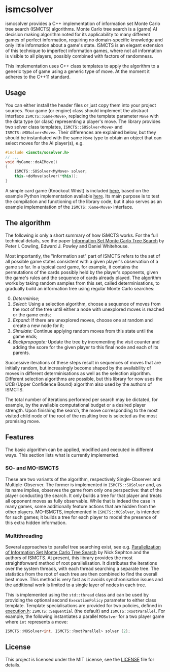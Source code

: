 # ismcsolver
ismcsolver provides a C++ implementation of information set Monte Carlo tree search (ISMCTS) algorithms. Monte Carlo tree search is a (game) AI decision making algorithm noted for its applicability to many different games of perfect information, requiring no domain-specific knowledge and only little information about a game's state. ISMCTS is an elegant extension of this technique to imperfect information games, where not all information is visible to all players, possibly combined with factors of randomness.

This implementation uses C++ class templates to apply the algorithm to a generic type of game using a generic type of move. At the moment it adheres to the C++11 standard.

## Usage
You can either install the header files or just copy them into your project sources. Your game (or engine) class should implement the abstract interface `ISMCTS::Game<Move>`, replacing the template parameter `Move` with the data type (or class) representing a player's move. The library provides two solver class templates, `ISMCTS::SOSolver<Move>` and `ISMCTS::MOSolver<Move>`. Their differences are explained below, but they should be instantiated with the same `Move` type to obtain an object that can select moves for the AI player(s), e.g.
```cpp
#include <ismcts/sosolver.h>
// ...
void MyGame::doAIMove()
{
    ISMCTS::SOSolver<MyMove> solver;
    this->doMove(solver(*this));
}
```
A simple card game (Knockout Whist) is included [here](test), based on the example Python implementation available [here](https://gist.github.com/kjlubick/8ea239ede6a026a61f4d). Its main purpose is to test the compilation and functioning of the library code, but it also serves as an example implementation of the `ISMCTS::Game<Move>` interface.

## The algorithm
The following is only a short summary of how ISMCTS works. For the full technical details, see the paper [Information Set Monte Carlo Tree Search](https://pure.york.ac.uk/portal/files/13014166/CowlingPowleyWhitehouse2012.pdf) by Peter I. Cowling, Edward J. Powley and Daniel Whitehouse.

Most importantly, the "information set" part of ISMCTS refers to the set of all possible game states consistent with a given player's observation of a game so far. In a typical card game, for example, it contains the permutations of the cards possibly held by the player's opponents, given the game's rules and the sequence of cards already played. The algorithm works by taking random samples from this set, called determinisations, to gradually build an information tree using regular Monte Carlo searches:

0. *Determinise*;
1. *Select:* Using a selection algorithm, choose a sequence of moves from the root of the tree until either a node with unexplored moves is reached or the game ends;
2. *Expand:* If there are unexplored moves, choose one at random and create a new node for it;
3. *Simulate:* Continue applying random moves from this state until the game ends;
4. *Backpropagate:* Update the tree by incrementing the visit counter and adding the score for the given player to this final node and each of its parents.

Successive iterations of these steps result in sequences of moves that are initially random, but increasingly become shaped by the availability of moves in different determinisations as well as the selection algorithm. Different selection algorithms are possible, but this library for now uses the UCB (Upper Confidence Bound) algorithm also used by the authors of ISMCTS.

The total number of iterations performed per search may be dictated, for example, by the available computational budget or a desired player strength. Upon finishing the search, the move corresponding to the most visited child node of the root of the resulting tree is selected as the most promising move.

## Features
The basic algorithm can be applied, modified and executed in different ways. This section lists what is currently implemented.

### SO- and MO-ISMCTS
These are two variants of the algorithm, respectively Single-Observer and Multiple-Observer. The former is implemented in `ISMCTS::SOSolver` and, as its name implies, observes the game from only one perspective: that of the player conducting the search. It only builds a tree for that player and treats all opponent moves as fully observable. While that is indeed the case in many games, some additionally feature actions that are hidden from the other players. MO-ISMCTS, implemented in `ISMCTS::MOSolver`, is intended for such games; it builds a tree for each player to model the presence of this extra hidden information.

### Multithreading
Several approaches to parallel tree searching exist, see e.g. [Parallelization of Information Set Monte Carlo Tree Search](https://www-users.cs.york.ac.uk/~nsephton/papers/wcci2014-ismcts-parallelization.pdf) by Nick Sephton and the authors of ISMCTS. At present, this library provides the most straightforward method of root parallelisation. It distributes the iterations over the system threads, with each thread searching a separate tree. The statistics from the root of each tree are then combined to find the overall best move. This method is very fast as it avoids synchronisation issues and the additional work is limited to a single layer of nodes in each tree.

This is implemented using the `std::thread` class and can be used by providing the optional second `ExecutionPolicy` parameter to either class template. Template specialisations are provided for two policies, defined in [execution.h](include/execution.h): `ISMCTS::Sequential` (the default) and `ISMCTS::RootParallel`. For example, the following instantiates a parallel `MOSolver` for a two player game where `int` represents a move:
```cpp
ISMCTS::MOSolver<int, ISMCTS::RootParallel> solver {2};
```

## License
This project is licensed under the MIT License, see the [LICENSE](LICENSE) file for details.
